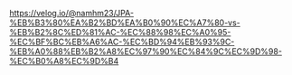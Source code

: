 https://velog.io/@namhm23/JPA-%EB%B3%80%EA%B2%BD%EA%B0%90%EC%A7%80-vs-%EB%B2%8C%ED%81%AC-%EC%88%98%EC%A0%95-%EC%BF%BC%EB%A6%AC-%EC%BD%94%EB%93%9C-%EB%A0%88%EB%B2%A8%EC%97%90%EC%84%9C%EC%9D%98-%EC%B0%A8%EC%9D%B4
